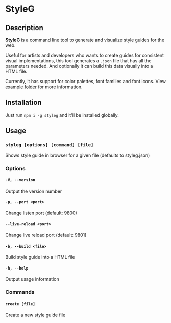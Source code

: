 # StyleG

## Description

**StyleG** is a command line tool to generate and visualize style guides for the web.

Useful for artists and developers who wants to create guides for consistent visual implementations, this tool generates a `.json` file that has all the parameters needed. And optionally it can build this data visually into a HTML file.

Currently, it has support for color palettes, font families and font icons. View [example folder](https://github.com/thaispalmer/styleg/tree/master/examples) for more information.

## Installation

Just run `npm i -g styleg` and it'll be installed globally.

## Usage

### `styleg [options] [command] [file]`

Shows style guide in browser for a given file (defaults to styleg.json)

### Options

#### `-V, --version`

Output the version number

#### `-p, --port <port>`

Change listen port (default: 9800)

#### `--live-reload <port>`

Change live reload port (default: 9801)

#### `-b, --build <file>`

Build style guide into a HTML file

#### `-h, --help`

Output usage information

### Commands

#### `create [file]`

Create a new style guide file
